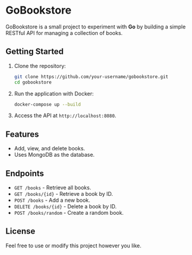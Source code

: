 # **GoBookstore**

GoBookstore is a small project to experiment with **Go** by building a simple RESTful API for managing a collection of books.

## **Getting Started**

1. Clone the repository:
   ```bash
   git clone https://github.com/your-username/gobookstore.git
   cd gobookstore
   ```

2. Run the application with Docker:
   ```bash
   docker-compose up --build
   ```

3. Access the API at `http://localhost:8080`.

## **Features**
- Add, view, and delete books.
- Uses MongoDB as the database.

## **Endpoints**
- `GET /books` - Retrieve all books.
- `GET /books/{id}` - Retrieve a book by ID.
- `POST /books` - Add a new book.
- `DELETE /books/{id}` - Delete a book by ID.
- `POST /books/random` - Create a random book.

## **License**
Feel free to use or modify this project however you like.
